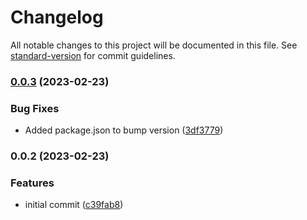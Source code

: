 # Changelog

All notable changes to this project will be documented in this file. See [standard-version](https://github.com/conventional-changelog/standard-version) for commit guidelines.

### [0.0.3](https://github.com/scarrionv/micronaut-dummy/compare/v0.0.2...v0.0.3) (2023-02-23)


### Bug Fixes

* Added package.json to bump version ([3df3779](https://github.com/scarrionv/micronaut-dummy/commit/3df3779ff93b20b156fcc8ff7256d859306bbdbc))

### 0.0.2 (2023-02-23)


### Features

* initial commit ([c39fab8](https://github.com/scarrionv/micronaut-dummy/commit/c39fab85e68ac521c92c7331046aa45fa42df242))
